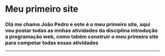 <h1> Meu primeiro site </h1>
<h3>Olá me chamo João Pedro e este é o meu primeiro site, aqui vou postar todas as mnhas atividades da disciplina introdução a programação web, como tabém construir o meu primeiro site para compotar todas essas atividades</h3>
<hr>  </hr>
